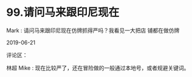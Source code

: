 # 99.请问马来跟印尼现在

Mark : 请问马来跟印尼现在仿牌抓得严吗？我看见一大把店 铺都在做仿牌

2019-06-21

评论区：

林超 Mike : 现在比较严了，还在冒险做的一般通过本地号，或者规避关键词。